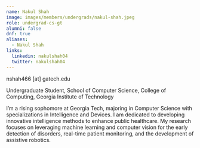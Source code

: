 ```yaml
---
name: Nakul Shah
image: images/members/undergrads/nakul-shah.jpeg
role: undergrad-cs-gt
alumni: false
dnf: true
aliases:
  - Nakul Shah
links:
  linkedin: nakulshah04 
  twitter: nakulshah04
---
```


nshah466 [at] gatech.edu

Undergraduate Student, School of Computer Science, College of Computing, Georgia Institute of Technology

I’m a rising sophomore at Georgia Tech, majoring in Computer Science with specializations in Intelligence and Devices. I am dedicated to developing innovative intelligence methods to enhance public healthcare. My research focuses on leveraging machine learning and computer vision for the early detection of disorders, real-time patient monitoring, and the development of assistive robotics. 

<!-- Outside libraries, you can find me either soaring through the air on the basketball court (not really) or dancing to the infectious rhythms of Garba. -->